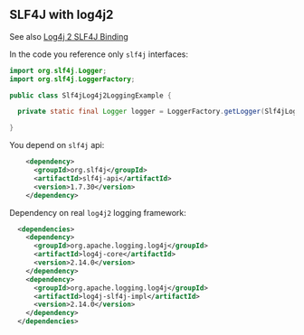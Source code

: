 ## SLF4J with log4j2

See also [Log4j 2 SLF4J Binding](https://logging.apache.org/log4j/2.x/log4j-slf4j-impl/)

In the code you reference only `slf4j` interfaces: 

```java
import org.slf4j.Logger;
import org.slf4j.LoggerFactory;

public class Slf4jLog4j2LoggingExample {

  private static final Logger logger = LoggerFactory.getLogger(Slf4jLog4j2LoggingExample.class);

}
```

You depend on `slf4j` api:
```xml
    <dependency>
      <groupId>org.slf4j</groupId>
      <artifactId>slf4j-api</artifactId>
      <version>1.7.30</version>
    </dependency>
```

Dependency on real `log4j2` logging framework:
```xml
  <dependencies>
    <dependency>
      <groupId>org.apache.logging.log4j</groupId>
      <artifactId>log4j-core</artifactId>
      <version>2.14.0</version>
    </dependency>
    <dependency>
      <groupId>org.apache.logging.log4j</groupId>
      <artifactId>log4j-slf4j-impl</artifactId>
      <version>2.14.0</version>
    </dependency>
  </dependencies>
```
